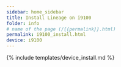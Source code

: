 ```yaml
---
sidebar: home_sidebar
title: Install Lineage on i9100
folder: info
# name of the page (/{{permalink}}.html)
permalink: i9100_install.html
device: i9100
---
```

{% include templates/device_install.md %}
